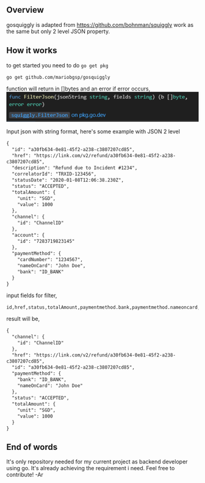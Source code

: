 ## Overview
gosquiggly is adapted from https://github.com/bohnman/squiggly work as the same but only 2 level JSON property.
## How it works
to get started you need to do `go get pkg`
```
go get github.com/mariobgsp/gosquiggly
```
function will return in []bytes and an error if error occurs,
![function image](image.png)

Input json with string format, here's some example with JSON 2 level
```
{
  "id": "a30fb634-0e81-45f2-a238-c3807207cd85",
  "href": "https://link.com/v2/refund/a30fb634-0e81-45f2-a238-c3807207cd85",
  "description": "Refund due to Incident #1234",
  "correlatorId": "TRXID-123456",
  "statusDate": "2020-01-08T12:06:38.230Z",
  "status": "ACCEPTED",
  "totalAmount": {
    "unit": "SGD",
    "value": 1000
  },
  "channel": {
    "id": "ChannelID"
  },
  "account": {
    "id": "7283719823145"
  },
  "paymentMethod": {
    "cardNumber": "1234567",
    "nameOnCard": "John Doe",
    "bank": "ID_BANK"
  }
}
```
input fields for filter,
```
id,href,status,totalAmount,paymentmethod.bank,paymentmethod.nameoncard,channel.id
```
result will be,
```
{
  "channel": {
    "id": "ChannelID"
  },
  "href": "https://link.com/v2/refund/a30fb634-0e81-45f2-a238-c3807207cd85",
  "id": "a30fb634-0e81-45f2-a238-c3807207cd85",
  "paymentMethod": {
    "bank": "ID_BANK",
    "nameOnCard": "John Doe"
  },
  "status": "ACCEPTED",
  "totalAmount": {
    "unit": "SGD",
    "value": 1000
  }
}
```
##  End of words
It's only repository needed for my current project as backend developer using go. It's already achieving the requirement i need. Feel free to contribute! -Ar
